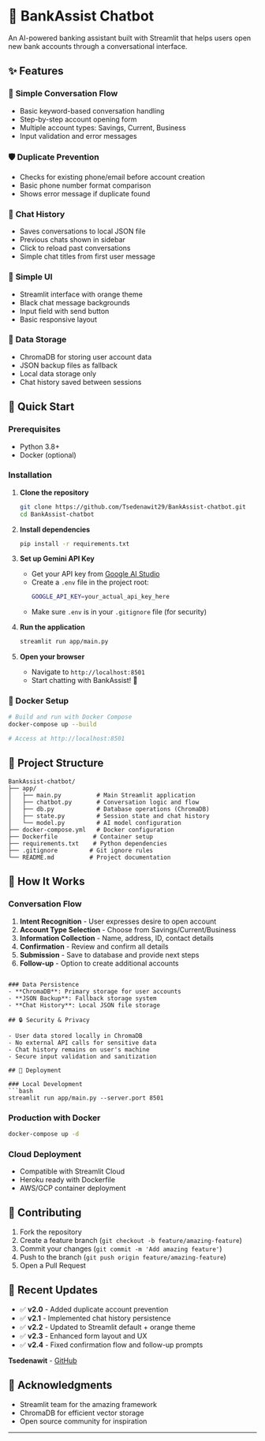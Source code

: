 # 🏦 BankAssist Chatbot

An AI-powered banking assistant built with Streamlit that helps users open new bank accounts through a conversational interface.

## ✨ Features

### 🤖 **Simple Conversation Flow**
- Basic keyword-based conversation handling
- Step-by-step account opening form
- Multiple account types: Savings, Current, Business
- Input validation and error messages

### 🛡️ **Duplicate Prevention**
- Checks for existing phone/email before account creation
- Basic phone number format comparison
- Shows error message if duplicate found

### 💬 **Chat History**
- Saves conversations to local JSON file
- Previous chats shown in sidebar
- Click to reload past conversations
- Simple chat titles from first user message

### 🎨 **Simple UI**
- Streamlit interface with orange theme
- Black chat message backgrounds
- Input field with send button
- Basic responsive layout

### 💾 **Data Storage**
- ChromaDB for storing user account data
- JSON backup files as fallback
- Local data storage only
- Chat history saved between sessions

## 🚀 Quick Start

### Prerequisites
- Python 3.8+
- Docker (optional)

### Installation

1. **Clone the repository**
   ```bash
   git clone https://github.com/Tsedenawit29/BankAssist-chatbot.git
   cd BankAssist-chatbot
   ```

2. **Install dependencies**
   ```bash
   pip install -r requirements.txt
   ```

3. **Set up Gemini API Key**
   - Get your API key from [Google AI Studio](https://makersuite.google.com/app/apikey)
   - Create a `.env` file in the project root:
     ```bash
     GOOGLE_API_KEY=your_actual_api_key_here
     ```
   - Make sure `.env` is in your `.gitignore` file (for security)

4. **Run the application**
   ```bash
   streamlit run app/main.py
   ```

5. **Open your browser**
   - Navigate to `http://localhost:8501`
   - Start chatting with BankAssist! 🎉

### 🐳 Docker Setup

```bash
# Build and run with Docker Compose
docker-compose up --build

# Access at http://localhost:8501
```

## 📁 Project Structure

```
BankAssist-chatbot/
├── app/
│   ├── main.py          # Main Streamlit application
│   ├── chatbot.py       # Conversation logic and flow
│   ├── db.py            # Database operations (ChromaDB)
│   ├── state.py         # Session state and chat history
│   └── model.py         # AI model configuration
├── docker-compose.yml   # Docker configuration
├── Dockerfile          # Container setup
├── requirements.txt    # Python dependencies
├── .gitignore         # Git ignore rules
└── README.md          # Project documentation
```

## 🔧 How It Works

### Conversation Flow
1. **Intent Recognition** - User expresses desire to open account
2. **Account Type Selection** - Choose from Savings/Current/Business
3. **Information Collection** - Name, address, ID, contact details
4. **Confirmation** - Review and confirm all details
5. **Submission** - Save to database and provide next steps
6. **Follow-up** - Option to create additional accounts


```

### Data Persistence
- **ChromaDB**: Primary storage for user accounts
- **JSON Backup**: Fallback storage system
- **Chat History**: Local JSON file storage

## 🔒 Security & Privacy

- User data stored locally in ChromaDB
- No external API calls for sensitive data
- Chat history remains on user's machine
- Secure input validation and sanitization

## 🚀 Deployment

### Local Development
```bash
streamlit run app/main.py --server.port 8501
```

### Production with Docker
```bash
docker-compose up -d
```

### Cloud Deployment
- Compatible with Streamlit Cloud
- Heroku ready with Dockerfile
- AWS/GCP container deployment

## 🤝 Contributing

1. Fork the repository
2. Create a feature branch (`git checkout -b feature/amazing-feature`)
3. Commit your changes (`git commit -m 'Add amazing feature'`)
4. Push to the branch (`git push origin feature/amazing-feature`)
5. Open a Pull Request

## 📝 Recent Updates

- ✅ **v2.0** - Added duplicate account prevention
- ✅ **v2.1** - Implemented chat history persistence
- ✅ **v2.2** - Updated to Streamlit default + orange theme
- ✅ **v2.3** - Enhanced form layout and UX
- ✅ **v2.4** - Fixed confirmation flow and follow-up prompts

**Tsedenawit** - [GitHub](https://github.com/Tsedenawit29)

## 🙏 Acknowledgments

- Streamlit team for the amazing framework
- ChromaDB for efficient vector storage
- Open source community for inspiration

---
